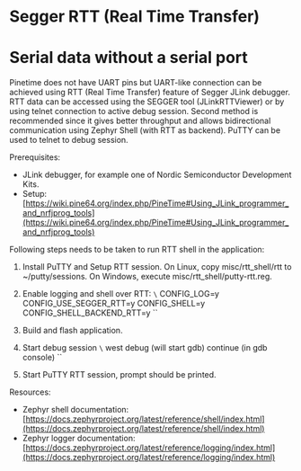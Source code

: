 # Segger RTT (Real Time Transfer)

# Serial data without a serial port

Pinetime does not have UART pins but UART-like connection can be achieved using RTT (Real Time Transfer)
feature of Segger JLink debugger. RTT data can be accessed using the SEGGER tool (JLinkRTTViewer) or by using
telnet connection to active debug session. Second method is recommended since it gives better throughput
and allows bidirectional communication using Zephyr Shell (with RTT as backend). PuTTY can be used to
telnet to debug session.

Prerequisites:
- JLink debugger, for example one of Nordic Semiconductor Development Kits.
- Setup: [https://wiki.pine64.org/index.php/PineTime#Using_JLink_programmer_and_nrfjprog_tools](https://wiki.pine64.org/index.php/PineTime#Using_JLink_programmer_and_nrfjprog_tools)

Following steps needs to be taken to run RTT shell in the application:
1. Install PuTTY and Setup RTT session. On Linux, copy misc/rtt_shell/rtt to ~/putty/sessions. On Windows,
execute misc/rtt_shell/putty-rtt.reg.
2. Enable logging and shell over RTT:
`\`
CONFIG_LOG=y
CONFIG_USE_SEGGER_RTT=y
CONFIG_SHELL=y
CONFIG_SHELL_BACKEND_RTT=y
\``


1. Build and flash application.

4. Start debug session
`\`
west debug (will start gdb)
continue (in gdb console)
\``
5. Start PuTTY RTT session, prompt should be printed.

Resources:
- Zephyr shell documentation: [https://docs.zephyrproject.org/latest/reference/shell/index.html](https://docs.zephyrproject.org/latest/reference/shell/index.html)
- Zephyr logger documentation: [https://docs.zephyrproject.org/latest/reference/logging/index.html](https://docs.zephyrproject.org/latest/reference/logging/index.html)
